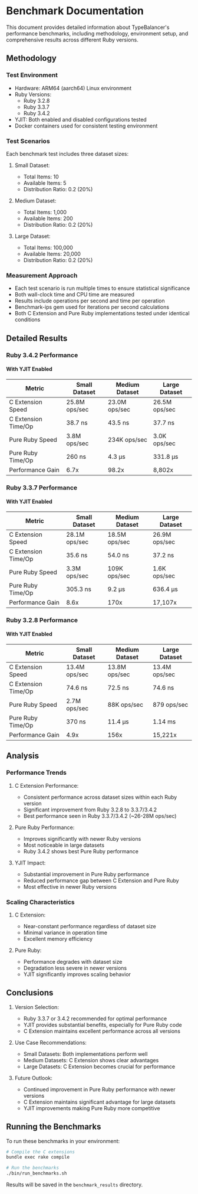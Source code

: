 # Benchmark Documentation

This document provides detailed information about TypeBalancer's performance benchmarks, including methodology, environment setup, and comprehensive results across different Ruby versions.

## Methodology

### Test Environment

- Hardware: ARM64 (aarch64) Linux environment
- Ruby Versions:
  - Ruby 3.2.8
  - Ruby 3.3.7
  - Ruby 3.4.2
- YJIT: Both enabled and disabled configurations tested
- Docker containers used for consistent testing environment

### Test Scenarios

Each benchmark test includes three dataset sizes:

1. Small Dataset:
   - Total Items: 10
   - Available Items: 5
   - Distribution Ratio: 0.2 (20%)

2. Medium Dataset:
   - Total Items: 1,000
   - Available Items: 200
   - Distribution Ratio: 0.2 (20%)

3. Large Dataset:
   - Total Items: 100,000
   - Available Items: 20,000
   - Distribution Ratio: 0.2 (20%)

### Measurement Approach

- Each test scenario is run multiple times to ensure statistical significance
- Both wall-clock time and CPU time are measured
- Results include operations per second and time per operation
- Benchmark-ips gem used for iterations per second calculations
- Both C Extension and Pure Ruby implementations tested under identical conditions

## Detailed Results

### Ruby 3.4.2 Performance

#### With YJIT Enabled

| Metric | Small Dataset | Medium Dataset | Large Dataset |
|--------|--------------|----------------|---------------|
| C Extension Speed | 25.8M ops/sec | 23.0M ops/sec | 26.5M ops/sec |
| C Extension Time/Op | 38.7 ns | 43.5 ns | 37.7 ns |
| Pure Ruby Speed | 3.8M ops/sec | 234K ops/sec | 3.0K ops/sec |
| Pure Ruby Time/Op | 260 ns | 4.3 μs | 331.8 μs |
| Performance Gain | 6.7x | 98.2x | 8,802x |

### Ruby 3.3.7 Performance

#### With YJIT Enabled

| Metric | Small Dataset | Medium Dataset | Large Dataset |
|--------|--------------|----------------|---------------|
| C Extension Speed | 28.1M ops/sec | 18.5M ops/sec | 26.9M ops/sec |
| C Extension Time/Op | 35.6 ns | 54.0 ns | 37.2 ns |
| Pure Ruby Speed | 3.3M ops/sec | 109K ops/sec | 1.6K ops/sec |
| Pure Ruby Time/Op | 305.3 ns | 9.2 μs | 636.4 μs |
| Performance Gain | 8.6x | 170x | 17,107x |

### Ruby 3.2.8 Performance

#### With YJIT Enabled

| Metric | Small Dataset | Medium Dataset | Large Dataset |
|--------|--------------|----------------|---------------|
| C Extension Speed | 13.4M ops/sec | 13.8M ops/sec | 13.4M ops/sec |
| C Extension Time/Op | 74.6 ns | 72.5 ns | 74.6 ns |
| Pure Ruby Speed | 2.7M ops/sec | 88K ops/sec | 879 ops/sec |
| Pure Ruby Time/Op | 370 ns | 11.4 μs | 1.14 ms |
| Performance Gain | 4.9x | 156x | 15,221x |

## Analysis

### Performance Trends

1. C Extension Performance:
   - Consistent performance across dataset sizes within each Ruby version
   - Significant improvement from Ruby 3.2.8 to 3.3.7/3.4.2
   - Best performance seen in Ruby 3.3.7/3.4.2 (~26-28M ops/sec)

2. Pure Ruby Performance:
   - Improves significantly with newer Ruby versions
   - Most noticeable in large datasets
   - Ruby 3.4.2 shows best Pure Ruby performance

3. YJIT Impact:
   - Substantial improvement in Pure Ruby performance
   - Reduced performance gap between C Extension and Pure Ruby
   - Most effective in newer Ruby versions

### Scaling Characteristics

1. C Extension:
   - Near-constant performance regardless of dataset size
   - Minimal variance in operation time
   - Excellent memory efficiency

2. Pure Ruby:
   - Performance degrades with dataset size
   - Degradation less severe in newer versions
   - YJIT significantly improves scaling behavior

## Conclusions

1. Version Selection:
   - Ruby 3.3.7 or 3.4.2 recommended for optimal performance
   - YJIT provides substantial benefits, especially for Pure Ruby code
   - C Extension maintains excellent performance across all versions

2. Use Case Recommendations:
   - Small Datasets: Both implementations perform well
   - Medium Datasets: C Extension shows clear advantages
   - Large Datasets: C Extension becomes crucial for performance

3. Future Outlook:
   - Continued improvement in Pure Ruby performance with newer versions
   - C Extension maintains significant advantage for large datasets
   - YJIT improvements making Pure Ruby more competitive

## Running the Benchmarks

To run these benchmarks in your environment:

```bash
# Compile the C extensions
bundle exec rake compile

# Run the benchmarks
./bin/run_benchmarks.sh
```

Results will be saved in the `benchmark_results` directory. 